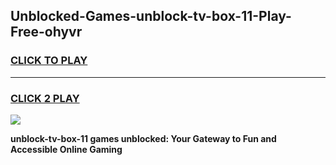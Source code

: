 
## Unblocked-Games-unblock-tv-box-11-Play-Free-ohyvr
<h3>
<a href="https://premium76.site?title=unblock-tv-box-11&ref=10A">CLICK TO PLAY</a></h3>
<hr>

<h3>
<a href="https://premium76.site?title=unblock-tv-box-11&ref=10A">CLICK 2 PLAY</a>
  
</h3>

<a href="https://premium76.site?title=unblock-tv-box-11&ref=10A"><img src="https://clearcache.store/games.png"></a>


**unblock-tv-box-11 games unblocked: Your Gateway to Fun and Accessible Online Gaming**
